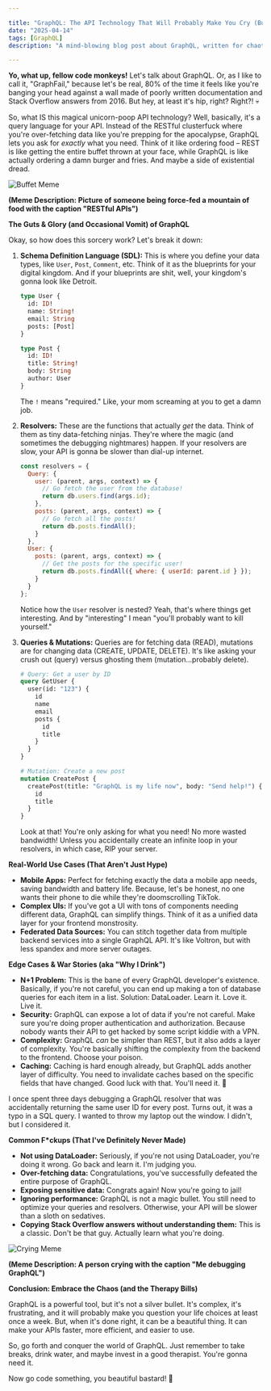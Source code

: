 ```yaml
---

title: "GraphQL: The API Technology That Will Probably Make You Cry (But Also Get You Laid)"
date: "2025-04-14"
tags: [GraphQL]
description: "A mind-blowing blog post about GraphQL, written for chaotic Gen Z engineers. Get ready to question your life choices."

---
```


**Yo, what up, fellow code monkeys!** Let's talk about GraphQL. Or, as I like to call it, "GraphFail," because let's be real, 80% of the time it feels like you're banging your head against a wall made of poorly written documentation and Stack Overflow answers from 2016. But hey, at least it's hip, right? Right?! 💀

So, what IS this magical unicorn-poop API technology? Well, basically, it's a query language for your API. Instead of the RESTful clusterfuck where you're over-fetching data like you're prepping for the apocalypse, GraphQL lets you ask for *exactly* what you need. Think of it like ordering food – REST is like getting the entire buffet thrown at your face, while GraphQL is like actually ordering a damn burger and fries. And maybe a side of existential dread.

![Buffet Meme](https://i.imgflip.com/4zlj0w.jpg)

**(Meme Description: Picture of someone being force-fed a mountain of food with the caption "RESTful APIs")**

**The Guts & Glory (and Occasional Vomit) of GraphQL**

Okay, so how does this sorcery work? Let's break it down:

1.  **Schema Definition Language (SDL):** This is where you define your data types, like `User`, `Post`, `Comment`, etc. Think of it as the blueprints for your digital kingdom. And if your blueprints are shit, well, your kingdom's gonna look like Detroit.

    ```graphql
    type User {
      id: ID!
      name: String!
      email: String
      posts: [Post]
    }

    type Post {
      id: ID!
      title: String!
      body: String
      author: User
    }
    ```

    The `!` means "required." Like, your mom screaming at you to get a damn job.
2.  **Resolvers:** These are the functions that actually *get* the data. Think of them as tiny data-fetching ninjas. They're where the magic (and sometimes the debugging nightmares) happen. If your resolvers are slow, your API is gonna be slower than dial-up internet.

    ```javascript
    const resolvers = {
      Query: {
        user: (parent, args, context) => {
          // Go fetch the user from the database!
          return db.users.find(args.id);
        },
        posts: (parent, args, context) => {
          // Go fetch all the posts!
          return db.posts.findAll();
        }
      },
      User: {
        posts: (parent, args, context) => {
          // Get the posts for the specific user!
          return db.posts.findAll({ where: { userId: parent.id } });
        }
      }
    };
    ```

    Notice how the `User` resolver is nested? Yeah, that's where things get interesting. And by "interesting" I mean "you'll probably want to kill yourself."
3.  **Queries & Mutations:** Queries are for fetching data (READ), mutations are for changing data (CREATE, UPDATE, DELETE). It's like asking your crush out (query) versus ghosting them (mutation...probably delete).

    ```graphql
    # Query: Get a user by ID
    query GetUser {
      user(id: "123") {
        id
        name
        email
        posts {
          id
          title
        }
      }
    }

    # Mutation: Create a new post
    mutation CreatePost {
      createPost(title: "GraphQL is my life now", body: "Send help!") {
        id
        title
      }
    }
    ```

    Look at that! You're only asking for what you need! No more wasted bandwidth! Unless you accidentally create an infinite loop in your resolvers, in which case, RIP your server.

**Real-World Use Cases (That Aren't Just Hype)**

*   **Mobile Apps:** Perfect for fetching exactly the data a mobile app needs, saving bandwidth and battery life. Because, let's be honest, no one wants their phone to die while they're doomscrolling TikTok.
*   **Complex UIs:** If you've got a UI with tons of components needing different data, GraphQL can simplify things. Think of it as a unified data layer for your frontend monstrosity.
*   **Federated Data Sources:** You can stitch together data from multiple backend services into a single GraphQL API. It's like Voltron, but with less spandex and more server outages.

**Edge Cases & War Stories (aka "Why I Drink")**

*   **N+1 Problem:** This is the bane of every GraphQL developer's existence. Basically, if you're not careful, you can end up making a ton of database queries for each item in a list. Solution: DataLoader. Learn it. Love it. Live it.
*   **Security:** GraphQL can expose a lot of data if you're not careful. Make sure you're doing proper authentication and authorization. Because nobody wants their API to get hacked by some script kiddie with a VPN.
*   **Complexity:** GraphQL *can* be simpler than REST, but it also adds a layer of complexity. You're basically shifting the complexity from the backend to the frontend. Choose your poison.
*   **Caching:** Caching is hard enough already, but GraphQL adds another layer of difficulty. You need to invalidate caches based on the specific fields that have changed. Good luck with that. You'll need it. 🙏

I once spent three days debugging a GraphQL resolver that was accidentally returning the same user ID for every post. Turns out, it was a typo in a SQL query. I wanted to throw my laptop out the window. I didn't, but I considered it.

**Common F\*ckups (That I've Definitely Never Made)**

*   **Not using DataLoader:** Seriously, if you're not using DataLoader, you're doing it wrong. Go back and learn it. I'm judging you.
*   **Over-fetching data:** Congratulations, you've successfully defeated the entire purpose of GraphQL.
*   **Exposing sensitive data:** Congrats again! Now you're going to jail!
*   **Ignoring performance:** GraphQL is not a magic bullet. You still need to optimize your queries and resolvers. Otherwise, your API will be slower than a sloth on sedatives.
*   **Copying Stack Overflow answers without understanding them:** This is a classic. Don't be that guy. Actually learn what you're doing.

![Crying Meme](https://imgflip.com/s/meme/Crying.jpg)

**(Meme Description: A person crying with the caption "Me debugging GraphQL")**

**Conclusion: Embrace the Chaos (and the Therapy Bills)**

GraphQL is a powerful tool, but it's not a silver bullet. It's complex, it's frustrating, and it will probably make you question your life choices at least once a week. But, when it's done right, it can be a beautiful thing. It can make your APIs faster, more efficient, and easier to use.

So, go forth and conquer the world of GraphQL. Just remember to take breaks, drink water, and maybe invest in a good therapist. You're gonna need it.

Now go code something, you beautiful bastard! 🚀
